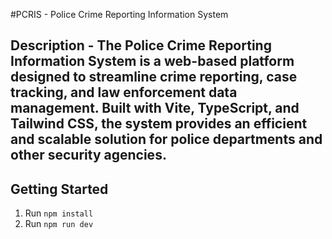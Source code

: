 #PCRIS - Police Crime Reporting Information System
## Description - The Police Crime Reporting Information System is a web-based platform designed to streamline crime reporting, case tracking, and law enforcement data management. Built with Vite, TypeScript, and Tailwind CSS, the system provides an efficient and scalable solution for police departments and other security agencies.


## Getting Started

1. Run `npm install`
2. Run `npm run dev`
